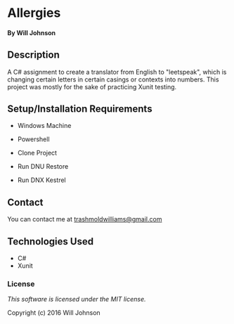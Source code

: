 # Allergies

#### By Will Johnson

## Description

A C# assignment to create a translator from English to "leetspeak", which is changing certain letters in certain casings or contexts into numbers. This project was mostly for the sake of practicing Xunit testing.

## Setup/Installation Requirements

* Windows Machine
* Powershell

* Clone Project
* Run DNU Restore
* Run DNX Kestrel

## Contact
You can contact me at trashmoldwilliams@gmail.com

## Technologies Used

* C#
* Xunit

### License

*This software is licensed under the MIT license.*

Copyright (c) 2016 Will Johnson

